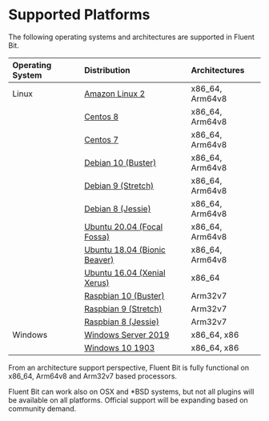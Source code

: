 # Supported Platforms

The following operating systems and architectures are supported in Fluent Bit.

| Operating System | Distribution | Architectures |
| :--- | :--- | :--- |
| Linux | [Amazon Linux 2](linux/amazon-linux.md) | x86\_64, Arm64v8 |
|  | [Centos 8](linux/redhat-centos.md) | x86\_64, Arm64v8 |
|  | [Centos 7](linux/redhat-centos.md) | x86\_64, Arm64v8 |
|  | [Debian 10 \(Buster\)](linux/debian.md) | x86\_64, Arm64v8 |
|  | [Debian 9 \(Stretch\)](linux/debian.md) | x86\_64, Arm64v8 |
|  | [Debian 8 \(Jessie\)](linux/debian.md) | x86\_64, Arm64v8 |
|  | [Ubuntu 20.04 \(Focal Fossa\)](linux/ubuntu.md) | x86\_64, Arm64v8 |
|  | [Ubuntu 18.04 \(Bionic Beaver\)](linux/ubuntu.md) | x86\_64, Arm64v8 |
|  | [Ubuntu 16.04 \(Xenial Xerus\)](linux/ubuntu.md) | x86\_64 |
|  | [Raspbian 10 \(Buster\)](linux/raspbian-raspberry-pi.md) | Arm32v7 |
|  | [Raspbian 9 \(Stretch\)](linux/raspbian-raspberry-pi.md) | Arm32v7 |
|  | [Raspbian 8 \(Jessie\)](linux/raspbian-raspberry-pi.md) | Arm32v7 |
| Windows | [Windows Server 2019](windows.md) | x86\_64, x86 |
|  | [Windows 10 1903](windows.md) | x86\_64, x86 |

From an architecture support perspective, Fluent Bit is fully functional on x86\_64, Arm64v8 and Arm32v7 based processors.

Fluent Bit can work also on OSX and \*BSD systems, but not all plugins will be available on all platforms. Official support will be expanding based on community demand.
